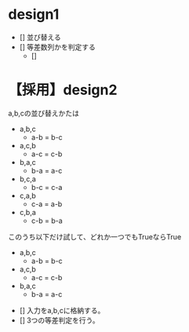 # design1

- [] 並び替える
- [] 等差数列かを判定する
    - [] 


# 【採用】design2

a,b,cの並び替えかたは

+ a,b,c
    + a-b = b-c
+ a,c,b
    + a-c = c-b
+ b,a,c
    + b-a = a-c
+ b,c,a
    + b-c = c-a
+ c,a,b
    + c-a = a-b
+ c,b,a
    + c-b = b-a


このうち以下だけ試して、どれか一つでもTrueならTrue

+ a,b,c
    + a-b = b-c
+ a,c,b
    + a-c = c-b
+ b,a,c
    + b-a = a-c

- [] 入力をa,b,cに格納する。
- [] 3つの等差判定を行う。
